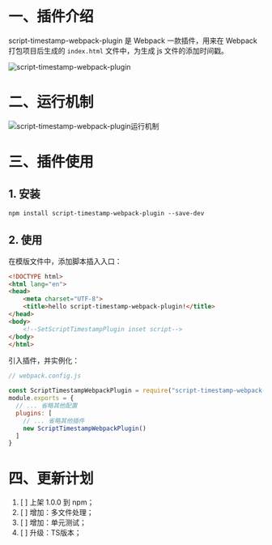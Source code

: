 # 一、插件介绍
script-timestamp-webpack-plugin 是 Webpack 一款插件，用来在 Webpack 打包项目后生成的 `index.html` 文件中，为生成 js 文件的添加时间戳。

![script-timestamp-webpack-plugin](https://cdn.nlark.com/yuque/0/2020/png/186051/1582460114068-9a6633a6-6550-4c1b-ab48-a4a8c4adeadf.png)


# 二、运行机制

![script-timestamp-webpack-plugin运行机制](https://cdn.nlark.com/yuque/0/2020/png/186051/1582434130840-08e3721b-9cd9-4646-9b34-be47d83e3b17.png)

# 三、插件使用 

## 1. 安装

```shell
npm install script-timestamp-webpack-plugin --save-dev
```

## 2. 使用

在模版文件中，添加脚本插入入口：

```html
<!DOCTYPE html>
<html lang="en">
<head>
    <meta charset="UTF-8">
    <title>hello script-timestamp-webpack-plugin!</title>
</head>
<body>
    <!--SetScriptTimestampPlugin inset script-->
</body>
</html>
```


引入插件，并实例化：
```js
// webpack.config.js

const ScriptTimestampWebpackPlugin = require("script-timestamp-webpack-plugin");
module.exports = {
  // ... 省略其他配置
  plugins: [
    // ... 省略其他插件
    new ScriptTimestampWebpackPlugin()  
  ]
}
```


# 四、更新计划

1. [ ] 上架 1.0.0 到 npm；
2. [ ] 增加：多文件处理；
3. [ ] 增加：单元测试；
4. [ ] 升级：TS版本；
 
